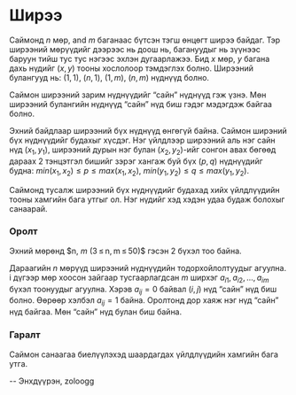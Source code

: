 Ширээ
=====
Саймонд $n$ мөр, and $m$ баганаас бүтсэн тэгш өнцөгт ширээ байдаг. Тэр ширээний
мөрүүдийг дээрээс нь доош нь, багануудыг нь зүүнээс баруун тийш тус тус нэгээс
эхлэн дугаарлажээ. Бид $х$ мөр, $у$ багана дахь нүдийг ($x,y$) тооны хослолоор
тэмдэглэх болно. Ширээний булангууд нь: ($1,1$), ($n,1$), ($1,m$), ($n,m$)
нүднүүд болно.

Саймон ширээний зарим нүднүүдийг “сайн” нүднүүд гэж үзнэ. Мөн ширээний булангийн
нүднүүд “сайн” нүд биш гэдэг мэдэгдэж байгаа болно.

Эхний байдлаар ширээний бүх нүднүүд өнгөгүй байна. Саймон ширэний бүх нүднүүдийг
будахыг хүсдэг. Нэг үйлдлээр ширээний аль нэг сайн нүд ($x_1,y_1$), ширээний
дурын нэг булан ($x_2,y_2$)-ийг сонгон авах бөгөөд дараах 2 тэнцэтгэл бишийг
зэрэг хангаж буй бүх ($p,q$) нүднүүдийг будна:
$min(x_1, x_2) ≤ p ≤ max(x_1, x_2)$, $min(y_1, y_2) ≤ q ≤ max(y_1, y_2)$.

Саймонд тусалж ширээний бүх нүднүүдийг будахад хийх үйлдлүүдийн тооны
хамгийн бага утгыг ол. Нэг нүдийг хэд хэдэн удаа будаж болохыг санаарай.


### Оролт
Эхний мөрөнд $n, $m$ (3 ≤ n, m ≤ 50)$ гэсэн 2 бүхэл тоо байна.

Дараагийн $n$ мөрүүд ширээний нүднүүдийн тодорхойлолтуудыг агуулна. i дүгээр мөр
хоосон зайгаар тусгаарлагдсан $m$ ширхэг $a_{i1}$, $a_{i2}$, ..., $a_{im}$ бүхэл тоонуудыг
агуулна. Хэрэв $a_{ij} = 0$ байвал ($i, j$) нүд “сайн” нүд биш болно. Өөрөөр
хэлбэл $a_{ij} = 1$ байна. Оролтонд дор хаяж нэг нүд “сайн” нүд байгаа. Мөн
“сайн” нүд булан биш байна.


### Гаралт
Саймон санаагаа биелүүлэхэд шаардагдах үйлдлүүдийн хамгийн бага утга.

-- Энхдүүрэн, zoloogg
